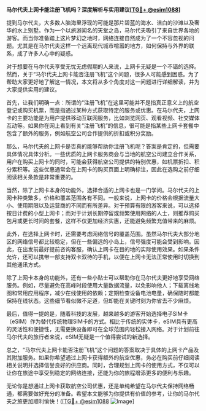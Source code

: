 **马尔代夫上网卡能注册飞机吗？深度解析与实用建议[[TG💪+ @esim1088](https://t.me/s/esim1088)]**

提到马尔代夫，大多数人脑海里浮现的可能是那片碧蓝的海水、洁白的沙滩以及奢华的水上别墅。作为一个以旅游闻名的天堂之岛，马尔代夫吸引了来自世界各地的游客。而当你准备踏上这片梦幻之地时，网络连接自然成为了一个不容忽视的问题。尤其是在马尔代夫这样一个远离现代城市喧嚣的地方，如何保持与外界的联系，成了许多人心中的疑惑。

对于想要在马尔代夫享受无忧无虑假期的人来说，上网卡无疑是一个不错的选择。然而，关于“马尔代夫上网卡能否注册飞机”这个问题，很多人可能感到困惑。为了帮助大家更好地了解这一情况，本文将从多个角度对这一问题进行详细解读，并为大家提供实用的建议。

首先，让我们明确一点：所谓的“注册飞机”在这里可能并不是指真正意义上的航空登记或购买机票，而是指通过某种方式获取特定的服务或优惠。在马尔代夫，上网卡的主要功能是为用户提供移动互联网服务，比如浏览网页、观看视频、社交媒体互动等。如果你在网上看到有关“注册飞机”的信息，很可能是指某些上网卡套餐中包含了额外的服务，例如航空公司合作提供的折扣或积分奖励。

那么，马尔代夫的上网卡是否真的能够帮助你注册飞机呢？答案是肯定的，但需要具体情况具体分析。一些优质的上网卡服务商会与当地的航空公司建立合作关系，用户在购买上网卡的同时，可能会获得航空公司提供的特别优惠，如机票折扣、积分累积等。这些优惠通常会在上网卡的购买页面上明确标注，因此在选购之前仔细阅读相关条款是非常重要的。

当然，除了上网卡本身的功能外，选择合适的上网卡也是一门学问。马尔代夫的上网卡种类繁多，价格和覆盖范围各有不同。一般来说，上网卡的价格会根据流量大小、使用期限以及运营商的不同而有所差异。对于预算有限的游客来说，可以选择按日计费的小型上网卡；而对于计划长期停留或频繁使用网络的人士，则推荐购买包月或更长时间的套餐，这样不仅更加经济实惠，还能避免频繁充值带来的麻烦。

此外，在选择上网卡时，还需要考虑网络信号的覆盖范围。虽然马尔代夫大部分地区的网络信号都比较稳定，但在一些偏远的小岛上，信号强度可能会受到影响。因此，在出发前最好提前咨询客服，确认上网卡在目的地的实际使用效果。如果条件允许，还可以携带一部支持双卡双待的手机，以便在上网卡无法正常使用时切换到其他通讯方式。

除了上网卡本身的功能外，还有一些小贴士可以帮助你在马尔代夫更好地享受网络服务。例如，尽量避免在高峰时段使用大量数据流量，以免影响他人；下载离线地图和常用应用程序，减少在线使用的依赖；定期检查设备电池电量，确保随时都能保持在线状态。这些细节看似微不足道，但却能在关键时刻为你省去不少麻烦。

最后，值得一提的是，随着科技的发展，越来越多的游客开始选择电子SIM卡（eSIM）作为替代传统物理SIM卡的方式。相比于传统的实体卡，eSIM具有更高的灵活性和便捷性，无需更换设备即可在全球范围内轻松接入网络。对于计划前往马尔代夫的旅行者来说，eSIM无疑是一个值得尝试的新选择。

总之，“马尔代夫上网卡能否注册飞机”这个问题的答案取决于具体的上网卡产品及其附加服务。如果你希望通过上网卡获得额外的航空优惠，务必在购买前仔细阅读相关说明并选择信誉良好的供应商。同时，合理规划上网卡的使用方式，不仅可以让你在旅途中享受到稳定的网络连接，还能为你的旅程增添更多的便利与乐趣。

无论你是想通过上网卡获取航空公司优惠，还是单纯希望在马尔代夫保持网络畅通，都需要做好充分的准备。希望本文能够为你提供有价值的参考，让你的马尔代夫之旅更加顺利愉快！([[TG💪+ @esim1088](https://t.me/s/esim1088) ![Image](https://i.postimg.cc/4NQfJmqS/Snipaste-2025-05-13-00-14-12.png)]